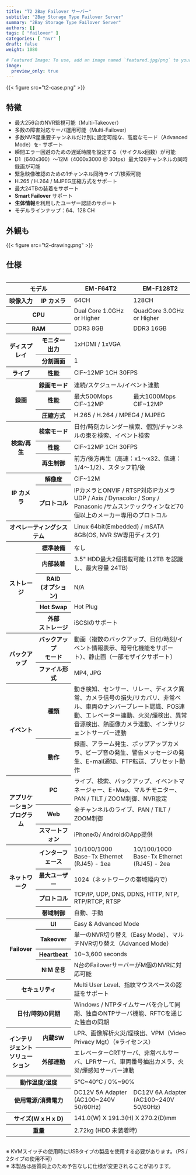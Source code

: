 ```yaml
---
title: "T2 2Bay Failover サーバー"
subtitle: "2Bay Storage Type Failover Server"
summary: "2Bay Storage Type Failover Server"
authors: []
tags: [ "failover" ]
categories: [ "nvr" ]
draft: false
weight: 1080

# Featured Image: To use, add an image named `featured.jpg/png` to your page's folder.
image:
  preview_only: true
---
```


<div class="container">
<div class="row justify-content-center">
<div class="col-sm-6">

{{< figure src="t2-case.png" >}}

</div>
</div>
</div>

<div class="container">
<div class="row align-items-top">
<div class="col-12 col-sm-8 pl-0">

## 特徴

- 最大256台のNVR監視可能（Multi-Takeover）
- 多数の障害対応サーバ運用可能（Multi-Failover）
- 多数NVR星重要チャンネルだけ別に設定可能な、高度なモード（Advanced Mode）を- サポート
- 瞬間エラー回避のための遅延時間を設定する（サイクルx回数）が可能
- D1（640x360）〜12M（4000x3000 @ 30fps）最大128チャンネルの同時録画が可能
- 緊急映像確認のための1チャンネル同時ライブ/検索可能
- H.265 / H.264 / MJPEG圧縮方式をサポート
- 最大24TBの装着をサポート
- **Smart Failover** サポート
- **生体情報**を利用したユーザー認証のサポート
- モデルラインナップ：64、128 CH

</div>
<div class="col-12 col-sm-4 pl-0">

## 外観も

{{< figure src="t2-drawing.png" >}}

</div>
</div>
</div>

## 仕様

<div style="overflow-x: auto">
<table class="spec">
<thead>
<tr>
<th colspan="2">モデル</th>
<th>EM-F64T2</th>
<th>EM-F128T2</th>
</tr>
</thead>
<tbody>
<tr>
<th>映像入力</th>
<th>IP カメラ</th>
<td>64CH</td>
<td>128CH</td>
</tr>
<tr>
<th colspan="2">CPU</th>
<td>Dual Core 1.0GHz or Higher</td>
<td>QuadCore 3.0GHz or Higher</td>
</tr>
<tr>
<th colspan="2">RAM</th>
<td>DDR3 8GB</td>
<td>DDR3 16GB</td>
</tr>
<tr>
<th rowspan="2">ディスプレイ</th>
<th>モニター<br>出力</th>
<td colspan="2">1xHDMI / 1xVGA</td>
</tr>
<tr>
<th>分割画面</th>
<td colspan="2">1</td>
</tr>
<tr>
<th>ライブ</th>
<th>性能</th>
<td colspan="2">CIF~12MP 1CH 30FPS</td>
</tr>
<tr>
<th rowspan="3">録画</th>
<th>録画モード</th>
<td colspan="2">連続/スケジュール/イベント連動</td>
</tr>
<tr>
<th>性能</th>
<td>最大500Mbps<br>CIF~12MP</td>
<td>最大1000Mbps<br>CIF~12MP</td>
</tr>
<tr>
<th>圧縮方式</th>
<td colspan="2">H.265 / H.264 / MPEG4 / MJPEG</td>
</tr>
<tr>
<th rowspan="3">検索/再生</th>
<th>検索モード</th>
<td colspan="2">日付/時刻カレンダー検索、個別/チャンネルの束を検索、イベント検索</td>
</tr>
<tr>
<th>性能</th>
<td colspan="2">CIF~12MP 1CH 30FPS</td>
</tr>
<tr>
<th>再生制御</th>
<td colspan="2">前方/後方再生（高速：x1〜x32、低速：1/4〜1/2）、スタッフ前/後</td>
</tr>
<tr>
<th rowspan="2">IP カメラ</th>
<th>解像度</td>
<td colspan="2">CIF~12M</td>
</tr>
<tr>
<th>プロトコル</th>
<td colspan="2">IPカメラとONVIF / RTSP対応IPカメラUDP / Axis / Dynacolor / Sony / Panasonic /サムスンテックウィンなど70個以上のメーカー専用のプロトコル</td>
</tr>
<tr>
<th colspan="2">オペレーティングシステム</th>
<td colspan="2">Linux 64bit(Embedded) / mSATA 8GB(OS, NVR SW専用ディスク)</td>
</tr>
<tr>
<th rowspan="5">ストレージ</th>
<th>標準装備</th>
<td colspan="2">なし</td>
</tr>
<tr>
<th>内部装着</th>
<td colspan="2">3.5" HDD最大2個搭載可能 (12TB を認識し、最大容量 24TB)</td>
</tr>
<tr>
<th>RAID<br>(オプション)</th>
<td colspan="2">N/A</td>
</tr>
<tr>
<th>Hot Swap</th>
<td colspan="2">Hot Plug</td>
</tr>
<tr>
<th>外部<br>ストレージ</th>
<td colspan="2">iSCSIのサポート</td>
</tr>
<tr>
<th rowspan="2">バックアップ</th>
<th>バックアップ<br>モード</th>
<td colspan="2">動画（複数のバックアップ、日付/時刻/イベント情報表示、暗号化機能をサポート）、静止画（一部モザイクサポート）</td>
</tr>
<tr>
<th>ファイル形式</th>
<td colspan="2">MP4, JPG</td>
</tr>
<tr>
<th rowspan="2">イベント</th>
<th>種類</th>
<td colspan="2">動き検知、センサー、リレー、ディスク異常、カメラ信号の損失/リカバリ、非常ベル、車両のナンバープレート認識、POS連動、エレベーター連動、火災/煙検出、異常音源検出、熱画像カメラ連動、インテリジェントサーバー連動</td>
</tr>
<tr>
<th>動作</th>
<td colspan="2">録画、アラーム発生、ポップアップカメラ、ビープ音の発生、警告メッセージの発生、E-mail通知、FTP転送、プリセット動作</td>
</tr>
<tr>
<th rowspan="3">アプリケーション<br>プログラム</th>
<th>PC</th>
<td colspan="2">ライブ、検索、バックアップ、イベントマネージャー、E-Map、マルチモニター、PAN / TILT / ZOOM制御、NVR設定</td>
</tr>
<tr>
<th>Web</th>
<td colspan="2">全チャンネルのライブ、PAN / TILT / ZOOM制御</td>
</tr>
<tr>
<th>スマートフォン</th>
<td colspan="2">iPhoneの/ AndroidのApp提供</td>
</tr>
<tr>
<th rowspan="4">ネットワーク</th>
<th>インターフェース</th>
<td>10/100/1000 Base-Tx Ethernet (RJ45) - 1ea</td>
<td>10/100/1000 Base-Tx Ethernet (RJ45) - 2ea</td>
</tr>
<tr>
<th>最大ユーザー</th>
<td colspan="2">1024（ネットワークの帯域幅内で）</td>
</tr>
<tr>
<th>プロトコル</th>
<td colspan="2">TCP/IP, UDP, DNS, DDNS, HTTP, NTP, RTP/RTCP, RTSP</td>
</tr>
<tr>
<th>帯域制御</th>
<td colspan="2">自動、手動</td>
</tr>
<tr>
<th rowspan="4">Failover</th>
<th>UI</th>
<td colspan="2">Easy & Advanced Mode</td>
</tr>
<tr>
<th>Takeover</th>
<td colspan="2">単一のNVR切り替え（Easy Mode）、マルチNVR切り替え（Advanced Mode）</td>
</tr>
<tr>
<th>Heartbeat</th>
<td colspan="2">10~3,600 seconds</td>
</tr>
<tr>
<th>N:M 운용</th>
<td colspan="2">N台のFailoverサーバーがM個のNVRに対応可能</td>
</tr>
<tr>
<th colspan="2">セキュリティ</th>
<td colspan="2">Multi User Level、指紋マウスベースの認証をサポート</td>
</tr>
<tr>
<th colspan="2">日付/時刻の同期</th>
<td colspan="2">Windows / NTPタイムサーバを介して同期、独自のNTPサーバ機能、RFTCを通じた独自の同期</td>
</tr>
<tr>
<th rowspan="2">インテリジェント<br>ソリューション</th>
<th>内蔵SW</th>
<td colspan="2">LPR、画像解析火災/煙検出、VPM（Video Privacy Mgt）（※ライセンス）</td>
</tr>
<tr>
<th>外部連動</th>
<td colspan="2">エレベーターCRTサーバ、非常ベルサーバ、LPRサーバ、車両番号抽出カメラ、火災/煙感知サーバー連動</td>
</tr>
<tr>
<th colspan="2">動作温度/湿度</th>
<td colspan="2">5℃~40℃ / 0%~90%</td>
</tr>
<tr>
<th colspan="2">使用電源/消費電力</th>
<td>DC12V 5A Adapter (AC100~240V 50/60Hz)</td>
<td>DC12V 6A Adapter (AC100~240V 50/60Hz)</td>
</tr>
<tr>
<th colspan="2">サイズ(W x H x D)</th>
<td colspan="2">141.0(W) Ⅹ 191.3(H) Ⅹ 270.2(D)mm</td>
</tr>
<tr>
<th colspan="2">重量</th>
<td colspan="2">2.72kg (HDD 未装着時)</td>
</tr>
</tbody>
</table>
</div>

※ KVMスイッチの使用時にUSBタイプの製品を使用する必要があります。（PS / 2タイプの使用不可）  
※ 本製品は品質向上のため予告なしに仕様が変更されることがあります。
